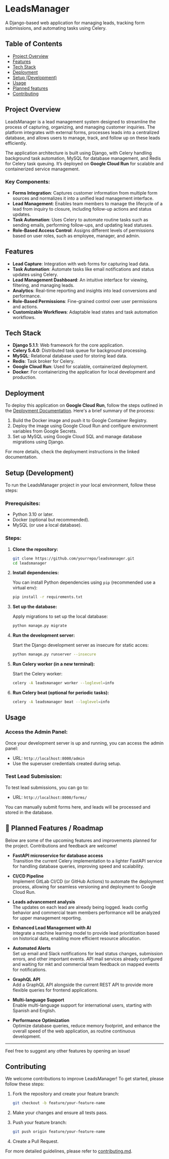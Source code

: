 # LeadsManager

A Django-based web application for managing leads, tracking form submissions, and automating tasks using Celery.

## Table of Contents
- [Project Overview](#project-overview)
- [Features](#features)
- [Tech Stack](#tech-stack)
- [Deployment](#deployment)
- [Setup (Development)](#setup-development)
- [Usage](#usage)
- [Planned features](#planned-features)
- [Contributing](#contributing)

## Project Overview

LeadsManager is a lead management system designed to streamline the process of capturing, organizing, and managing customer inquiries. The platform integrates with external forms, processes leads into a centralized database, and allows users to manage, track, and follow up on these leads efficiently.

The application architecture is built using Django, with Celery handling background task automation, MySQL for database management, and Redis for Celery task queuing. It’s deployed on **Google Cloud Run** for scalable and containerized service management.

### Key Components:
- **Forms Integration**: Captures customer information from multiple form sources and normalizes it into a unified lead management interface.
- **Lead Management**: Enables team members to manage the lifecycle of a lead from inquiry to closure, including follow-up actions and status updates.
- **Task Automation**: Uses Celery to automate routine tasks such as sending emails, performing follow-ups, and updating lead statuses.
- **Role-Based Access Control**: Assigns different levels of permissions based on user roles, such as employee, manager, and admin.
  
## Features

- **Lead Capture**: Integration with web forms for capturing lead data.
- **Task Automation**: Automate tasks like email notifications and status updates using Celery.
- **Lead Management Dashboard**: An intuitive interface for viewing, filtering, and managing leads.
- **Analytics**: Real-time reporting and insights into lead conversions and performance.
- **Role-Based Permissions**: Fine-grained control over user permissions and actions.
- **Customizable Workflows**: Adaptable lead states and task automation workflows.

## Tech Stack

- **Django 5.1.1**: Web framework for the core application.
- **Celery 5.4.0**: Distributed task queue for background processing.
- **MySQL**: Relational database used for storing lead data.
- **Redis**: Task broker for Celery.
- **Google Cloud Run**: Used for scalable, containerized deployment.
- **Docker**: For containerizing the application for local development and production.

## Deployment

To deploy this application on **Google Cloud Run**, follow the steps outlined in the [Deployment Documentation](docs/deployment.md). Here's a brief summary of the process:

1. Build the Docker image and push it to Google Container Registry.
2. Deploy the image using Google Cloud Run and configure environment variables from Google Secrets.
3. Set up MySQL using Google Cloud SQL and manage database migrations using Django.

For more details, check the deployment instructions in the linked documentation.

## Setup (Development)

To run the LeadsManager project in your local environment, follow these steps:

### Prerequisites:
- Python 3.10 or later.
- Docker (optional but recommended).
- MySQL (or use a local database).

### Steps:

1. **Clone the repository:**

    ```bash
    git clone https://github.com/yourrepo/leadsmanager.git
    cd leadsmanager
    ```

2. **Install dependencies:**

    You can install Python dependencies using `pip` (recommended use a virtual env):

    ```bash
    pip install -r requirements.txt
    ```

3. **Set up the database:**

    Apply migrations to set up the local database:

    ```bash
    python manage.py migrate
    ```

4. **Run the development server:**

    Start the Django development server as insecure for static acces:

    ```bash
    python manage.py runserver --insecure
    ```

5. **Run Celery worker (in a new terminal):**

    Start the Celery worker:

    ```bash
    celery -A leadsmanager worker --loglevel=info
    ```

6. **Run Celery beat (optional for periodic tasks):**

    ```bash
    celery -A leadsmanager beat --loglevel=info
    ```

## Usage

### Access the Admin Panel:
Once your development server is up and running, you can access the admin panel:

- URL: `http://localhost:8000/admin`
- Use the superuser credentials created during setup.

### Test Lead Submission:
To test lead submissions, you can go to:

- URL: `http://localhost:8000/forms/`

You can manually submit forms here, and leads will be processed and stored in the database.

## 🚀 Planned Features / Roadmap

Below are some of the upcoming features and improvements planned for the project. Contributions and feedback are welcome!

- **FastAPI microservice for database access**  
  Transition the current Celery implementation to a lighter FastAPI service for handling database queries, improving speed and scalability.

- **CI/CD Pipeline**  
  Implement GitLab CI/CD (or GitHub Actions) to automate the deployment process, allowing for seamless versioning and deployment to Google Cloud Run.

- **Leads advancement analysis**  
  The updates on each lead are already being logged. leads config behavior and commercial team members performance will be analyzed for upper management reporting.

- **Enhanced Lead Management with AI**  
  Integrate a machine learning model to provide lead prioritization based on historical data, enabling more efficient resource allocation.

- **Automated Alerts**  
  Set up email and Slack notifications for lead status changes, submission errors, and other important events. API mail services already configured and waiting for mkt and commercial team feedback on mapped events for notifications.

- **GraphQL API**  
  Add a GraphQL API alongside the current REST API to provide more flexible queries for frontend applications.

- **Multi-language Support**  
  Enable multi-language support for international users, starting with Spanish and English.

- **Performance Optimization**  
  Optimize database queries, reduce memory footprint, and enhance the overall speed of the web application, as routine continuous development.

---

Feel free to suggest any other features by opening an issue!

## Contributing

We welcome contributions to improve LeadsManager! To get started, please follow these steps:

1. Fork the repository and create your feature branch:

    ```bash
    git checkout -b feature/your-feature-name
    ```

2. Make your changes and ensure all tests pass.
3. Push your feature branch:

    ```bash
    git push origin feature/your-feature-name
    ```

4. Create a Pull Request.

For more detailed guidelines, please refer to [contributing.md](docs/contributing.md).